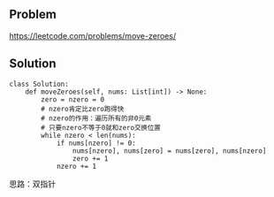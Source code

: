 ## Problem

https://leetcode.com/problems/move-zeroes/

## Solution

```
class Solution:
    def moveZeroes(self, nums: List[int]) -> None:
        zero = nzero = 0
        # nzero肯定比zero跑得快        
        # nzero的作用：遍历所有的非0元素
        # 只要nzero不等于0就和zero交换位置
        while nzero < len(nums):
            if nums[nzero] != 0:
                nums[nzero], nums[zero] = nums[zero], nums[nzero]
                zero += 1
            nzero += 1
```

思路：双指针
